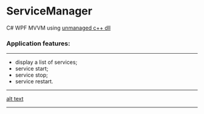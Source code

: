 # ServiceManager
C# WPF MVVM using [unmanaged c++ dll](https://github.com/xoreaxecx/ServiceLib)

### Application features:
---

* display a list of services;
* service start;
* service stop;
* service restart.

---

[alt text](https://github.com/xoreaxecx/ServiceManager/blob/master/pic.jpg)

---
